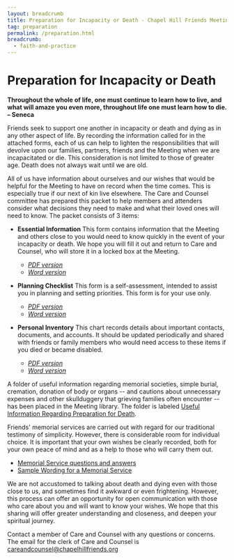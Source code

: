 ```yaml
---
layout: breadcrumb
title: Preparation for Incapacity or Death - Chapel Hill Friends Meeting
tag: preparation
permalink: /preparation.html
breadcrumb:
  - faith-and-practice
---
```


# Preparation for Incapacity or Death

**Throughout the whole of life, one must continue to learn how to live, and what will amaze you even more, throughout life one must learn how to die.  – Seneca**

Friends seek to support one another in incapacity or death and dying as in any
other aspect of life. By recording the information called for in the attached
forms, each of us can help to lighten the responsibilities that will devolve
upon our families, partners, friends and the Meeting when we are incapacitated
or die.  This consideration is not limited to those of greater age.  Death does
not always wait until we are old.

All of us have information about ourselves and our wishes that would be helpful
for the Meeting to have on record when the time comes.  This is especially true
if our next of kin live elsewhere.  The Care and Counsel committee has prepared
this packet to help members and attenders consider what decisions they need to
make and what their loved ones will need to know.  The packet consists of 3
items:

- **Essential Information** This form contains information that the Meeting and others close to you would need to know quickly in the event of your incapacity or death.  We hope you will fill it out and return to Care and Counsel, who will store it in a locked box at the Meeting.
  - <a href="{{ site.baseurl }}/assets/PDF/EndOfLife-MeetingDocumentationForm.pdf" target="\_new"><i>PDF version</i></a>
  - <a href="{{ site.baseurl }}/assets/DOC/EndOfLife-MeetingDocumentationForm.docx" target="\_new"><i>Word version</i></a>

- **Planning Checklist** This form is a self-assessment, intended to assist you in planning and setting priorities. This form is for your use only.
   - <a href="{{ site.baseurl }}/assets/PDF/PlanningChecklistRevised.pdf" target="\_new"><i>PDF version</i></a>
   - <a href="{{ site.baseurl }}/assets/DOC/PlanningChecklistrevised.doc" target="\_new"><i>Word version</i></a>

- **Personal Inventory** This chart records details about important
  contacts, documents, and accounts.  It should be updated periodically and
  shared with friends or family members who would need access to these items if
  you died or became disabled.
  - <a href="{{ site.baseurl }}/assets/PDF/PlanningForEndOfLife_1-2016.pdf" target="\_new"><i>PDF version</i></a>
  - <a href="{{ site.baseurl }}/assets/DOC/PlanningForEndOfLife_1-2016.doc" target="\_new"><i>Word version</i></a>

A folder of useful information regarding memorial societies, simple burial,
cremation, donation of body or organs -- and cautions about unnecessary expenses
and other skullduggery that grieving families often encounter -- has been placed
in the Meeting library. The folder is labeled <u>Useful Information Regarding
Preparation for Death</u>.

Friends' memorial services are carried out with regard for our traditional
testimony of simplicity. However, there is considerable room for individual
choice. It is important that your own wishes be clearly recorded, both for your
own peace of mind and as a help to those who will carry them out.

- <a href="{{ site.baseurl }}/assets/PDF/MemorialWorshipQ+A.pdf" target="\_new">Memorial Service questions and answers</a>
- <a href="{{ site.baseurl }}/assets/PDF/SampleWording-MemorialService.pdf" target="\_new">Sample Wording for a Memorial Service</a>

We are not accustomed to talking about death and dying even with those close to
us, and sometimes find it awkward or even frightening.  However, this process
can offer an opportunity for open communication with those who care about you
and will want to know your wishes.  We hope that this sharing will offer greater
understanding and closeness, and deepen your spiritual journey.  

Contact a member of Care and Counsel with any questions or concerns. The email
for the clerk of Care and Counsel is <a href="mailto:careandcounsel@chapelhillfriends.org">careandcounsel@chapelhillfriends.org</a>
